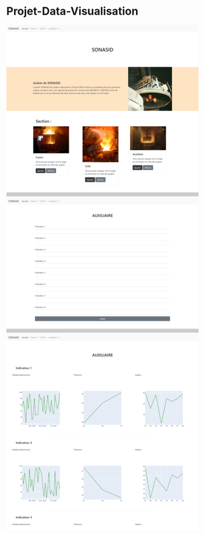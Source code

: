 ﻿# Projet-Data-Visualisation

![alt text](https://github.com/Otmane-debug/Data_visualisation-/blob/main/acceuil.png)
![alt text](https://github.com/Otmane-debug/Data_visualisation-/blob/main/form.png)
![alt text](https://github.com/Otmane-debug/Data_visualisation-/blob/main/graphs.png)
